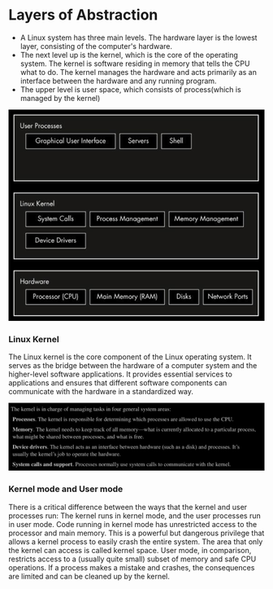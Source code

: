 # Layers of Abstraction

- A Linux system has three main levels. The hardware layer is the lowest layer, consisting of the computer's hardware.
- The next level up is the kernel, which is the core of the operating system. The kernel is software residing in memory that tells the CPU what to do. The kernel manages the hardware and acts primarily as an interface between the hardware and any running program.
- The upper level is user space, which consists of process(which is managed by the kernel)

![Alt text](image.png)

### Linux Kernel

The Linux kernel is the core component of the Linux operating system. It serves as the bridge between the hardware of a computer system and the higher-level software applications. It provides essential services to applications and ensures that different software components can communicate with the hardware in a standardized way.

![Alt text](<Screenshot from 2024-01-17 19-22-39.png>)

### Kernel mode and User mode

There is a critical difference between the ways that the kernel and user processes run: The kernel runs in kernel mode, and the user processes run in user mode.
Code running in kernel mode has unrestricted access to the processor and main memory. This is a powerful but dangerous privilege that allows a kernel process to easily crash the entire system. The area that only the kernel can access is called kernel space.
User mode, in comparison, restricts access to a (usually quite small) subset of memory and safe CPU
operations. If a process makes a mistake and crashes, the consequences are limited and can be cleaned up by the kernel.














